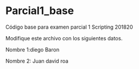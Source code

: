 ﻿# Parcial1_base
Código base para examen parcial 1 Scripting 201820

Modifique este archivo con los siguientes datos.

Nombre 1:diego Baron 

Nombre 2: Juan david roa
